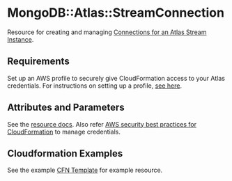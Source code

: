 # MongoDB::Atlas::StreamConnection

Resource for creating and managing [Connections for an Atlas Stream Instance](https://www.mongodb.com/docs/atlas/reference/api-resources-spec/v2/#tag/Streams/operation/createStreamConnection).

## Requirements

Set up an AWS profile to securely give CloudFormation access to your Atlas credentials.
For instructions on setting up a profile, [see here](/README.md#mongodb-atlas-api-keys-credential-management).

## Attributes and Parameters

See the [resource docs](docs/README.md). Also refer [AWS security best practices for CloudFormation](https://docs.aws.amazon.com/AWSCloudFormation/latest/UserGuide/security-best-practices.html#creds) to manage credentials.

## Cloudformation Examples

See the example [CFN Template](/examples/stream-connection/kafka-stream-connection.json) for example resource.
